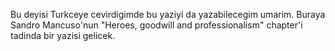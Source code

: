 Bu deyisi Turkceye cevirdigimde bu yaziyi da yazabilecegim umarim. Buraya Sandro Mancuso'nun "Heroes, goodwill and professionalism" chapter'i tadinda bir yazisi gelicek.
